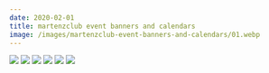 ```yaml
---
date: 2020-02-01
title: martenzclub event banners and calendars
image: /images/martenzclub-event-banners-and-calendars/01.webp
---
```


![](/images/martenzclub-event-banners-and-calendars/01.webp)
![](/images/martenzclub-event-banners-and-calendars/02.webp)
![](/images/martenzclub-event-banners-and-calendars/03.webp)
![](/images/martenzclub-event-banners-and-calendars/04.webp)
![](/images/martenzclub-event-banners-and-calendars/05.webp)
![](/images/martenzclub-event-banners-and-calendars/06.webp)
